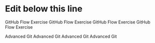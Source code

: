 # Edit below this line
GitHub Flow Exercise GitHub Flow Exercise GitHub Flow Exercise GitHub Flow Exercise

Advanced Git Advanced Git Advanced Git Advanced Git